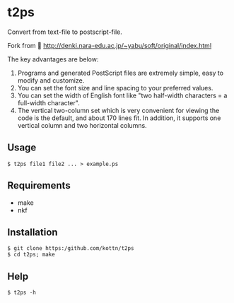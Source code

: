 # t2ps
Convert from text-file to postscript-file.

Fork from :link: http://denki.nara-edu.ac.jp/~yabu/soft/original/index.html

The key advantages are below:  
1. Programs and generated PostScript files are extremely simple, easy to modify and customize.
1. You can set the font size and line spacing to your preferred values.
1. You can set the width of English font like "two half-width characters = a full-width character".
1. The vertical two-column set which is very convenient for viewing the code is the default, and about 170 lines fit. In addition, it supports one vertical column and two horizontal columns.

## Usage
```
$ t2ps file1 file2 ... > example.ps
```

## Requirements
* make
* nkf

## Installation
```
$ git clone https:/github.com/kottn/t2ps
$ cd t2ps; make
```

## Help
```
$ t2ps -h
```
